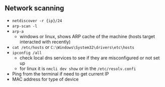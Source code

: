 ## Network scanning

- `netdiscover -r {ip}/24`
- `arp-scan -l`
- `arp-a`
  - windows or linux, shows ARP cache of the machine (hosts target interacted with recently)
- `cat /etc/hosts` or `C:\Windows\System32\drivers\etc\hosts`
- `ipconfig /all`
  - check local dns services to see if they are misconfigured or not set up
  - for linux it is `nmcli dev show` or in the `/etc/resolv.confi`
- Ping from the terminal if need to get current IP
- MAC address for type of device
